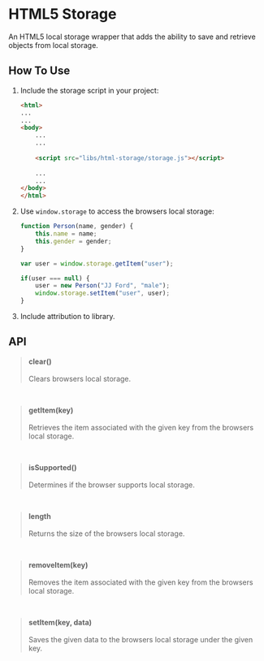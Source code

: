 HTML5 Storage
=============
An HTML5 local storage wrapper that adds the ability to save and retrieve objects from local storage.


How To Use
----------
1. Include the storage script in your project:

	```html
	<html>
	...
	...
	<body>
		...
		...
		
		<script src="libs/html-storage/storage.js"></script>
		
		...
		...
	</body>
	</html>
	```

2. Use `window.storage` to access the browsers local storage:

	```javascript
	function Person(name, gender) {
		this.name = name;
		this.gender = gender;
	}
	
	var user = window.storage.getItem("user");
	
	if(user === null) {
		user = new Person("JJ Ford", "male");
		window.storage.setItem("user", user);
	}
	
	```

3. Include attribution to library.

API
---

>**clear()**
><br><br>
>Clears browsers local storage.

<br>

>**getItem(key)**
><br><br>
>Retrieves the item associated with the given key from the browsers local storage.

<br>

>**isSupported()**
><br><br>
>Determines if the browser supports local storage.

<br>

>**length**
><br><br>
>Returns the size of the browsers local storage.

<br>

>**removeItem(key)**
><br><br>
>Removes the item associated with the given key from the browsers local storage.

<br>

>**setItem(key, data)**
><br><br>
>Saves the given data to the browsers local storage under the given key.